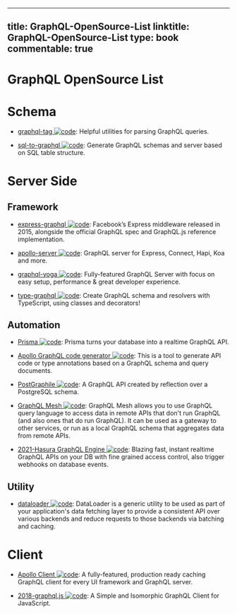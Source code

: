 
---
title: GraphQL-OpenSource-List
linktitle: GraphQL-OpenSource-List
type: book
commentable: true
---

# GraphQL OpenSource List

# Schema

- [graphql-tag ![code](https://martrix-usa.oss-accelerate.aliyuncs.com/logo/code.svg)](https://www.npmjs.com/package/graphql-tag): Helpful utilities for parsing GraphQL queries.

- [sql-to-graphql ![code](https://martrix-usa.oss-accelerate.aliyuncs.com/logo/code.svg)](https://github.com/rexxars/sql-to-graphql): Generate GraphQL schemas and server based on SQL table structure.

# Server Side

## Framework

- [express-graphql ![code](https://martrix-usa.oss-accelerate.aliyuncs.com/logo/code.svg)](https://github.com/graphql/express-graphql): Facebook’s Express middleware released in 2015, alongside the official GraphQL spec and GraphQL.js reference implementation.

- [apollo-server ![code](https://martrix-usa.oss-accelerate.aliyuncs.com/logo/code.svg)](https://github.com/apollographql/apollo-server): GraphQL server for Express, Connect, Hapi, Koa and more.

- [graphql-yoga ![code](https://martrix-usa.oss-accelerate.aliyuncs.com/logo/code.svg)](https://github.com/graphcool/graphql-yoga): Fully-featured GraphQL Server with focus on easy setup, performance & great developer experience.

- [type-graphql ![code](https://martrix-usa.oss-accelerate.aliyuncs.com/logo/code.svg)](https://github.com/19majkel94/type-graphql): Create GraphQL schema and resolvers with TypeScript, using classes and decorators!

## Automation

- [Prisma ![code](https://martrix-usa.oss-accelerate.aliyuncs.com/logo/code.svg)](https://github.com/prisma/prisma): Prisma turns your database into a realtime GraphQL API.

- [Apollo GraphQL code generator ![code](https://martrix-usa.oss-accelerate.aliyuncs.com/logo/code.svg)](https://github.com/apollographql/apollo-codegen):
  This is a tool to generate API code or type annotations based on a GraphQL schema and query documents.

- [PostGraphile ![code](https://martrix-usa.oss-accelerate.aliyuncs.com/logo/code.svg)](https://github.com/graphile/postgraphile): A GraphQL API created by reflection over a PostgreSQL schema.

- [GraphQL Mesh ![code](https://martrix-usa.oss-accelerate.aliyuncs.com/logo/code.svg)](https://github.com/Urigo/graphql-mesh/blob/master/README.md): GraphQL Mesh allows you to use GraphQL query language to access data in remote APIs that don't run GraphQL (and also ones that do run GraphQL). It can be used as a gateway to other services, or run as a local GraphQL schema that aggregates data from remote APIs.

- [2021-Hasura GraphQL Engine ![code](https://martrix-usa.oss-accelerate.aliyuncs.com/logo/code.svg)](https://github.com/hasura/graphql-engine): Blazing fast, instant realtime GraphQL APIs on your DB with fine grained access control, also trigger webhooks on database events.

## Utility

- [dataloader ![code](https://martrix-usa.oss-accelerate.aliyuncs.com/logo/code.svg)](https://github.com/facebook/dataloader): DataLoader is a generic utility to be used as part of your application's data fetching layer to provide a consistent API over various backends and reduce requests to those backends via batching and caching.

# Client

- [Apollo Client ![code](https://martrix-usa.oss-accelerate.aliyuncs.com/logo/code.svg)](https://github.com/apollographql/apollo-client): A fully-featured, production ready caching GraphQL client for every UI framework and GraphQL server.

- [2018-graphql.js ![code](https://martrix-usa.oss-accelerate.aliyuncs.com/logo/code.svg)](https://github.com/f/graphql.js): A Simple and Isomorphic GraphQL Client for JavaScript.

    
